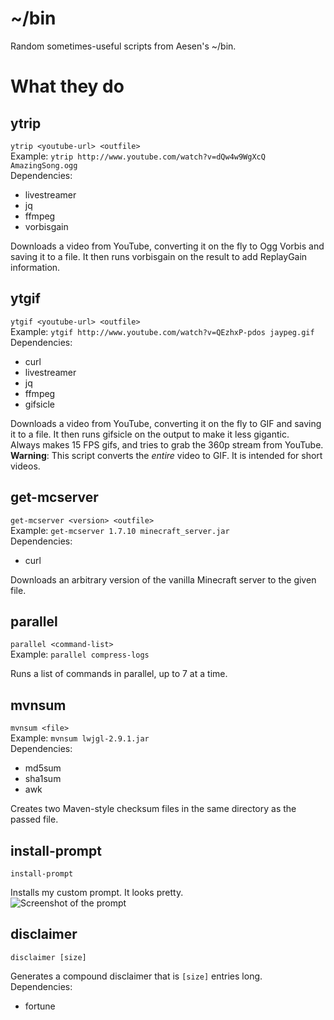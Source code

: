 ~/bin
=====
Random sometimes-useful scripts from Aesen's ~/bin.

What they do 
============
ytrip
-----
`ytrip <youtube-url> <outfile>`  
Example: `ytrip http://www.youtube.com/watch?v=dQw4w9WgXcQ AmazingSong.ogg`  
Dependencies:
 * livestreamer
 * jq
 * ffmpeg
 * vorbisgain

Downloads a video from YouTube, converting it on the fly to Ogg Vorbis and saving it to a file. It then runs vorbisgain on the result to add ReplayGain information.

ytgif
-----
`ytgif <youtube-url> <outfile>`  
Example: `ytgif http://www.youtube.com/watch?v=QEzhxP-pdos jaypeg.gif`  
Dependencies:
 * curl
 * livestreamer
 * jq
 * ffmpeg
 * gifsicle

Downloads a video from YouTube, converting it on the fly to GIF and saving it to a file. It then runs gifsicle on the output to make it less gigantic.  
Always makes 15 FPS gifs, and tries to grab the 360p stream from YouTube.  
**Warning**: This script converts the *entire* video to GIF. It is intended for short videos.

get-mcserver
------------
`get-mcserver <version> <outfile>`  
Example: `get-mcserver 1.7.10 minecraft_server.jar`  
Dependencies:
 * curl

Downloads an arbitrary version of the vanilla Minecraft server to the given file.

parallel
--------
`parallel <command-list>`  
Example: `parallel compress-logs`  

Runs a list of commands in parallel, up to 7 at a time.

mvnsum
------
`mvnsum <file>`  
Example: `mvnsum lwjgl-2.9.1.jar`  
Dependencies:
 * md5sum
 * sha1sum
 * awk

Creates two Maven-style checksum files in the same directory as the passed file.

install-prompt
--------------
`install-prompt`  

Installs my custom prompt. It looks pretty.  
![Screenshot of the prompt](http://i.imgur.com/WrfOXCP.png)

disclaimer
----------
`disclaimer [size]`

Generates a compound disclaimer that is `[size]` entries long.
Dependencies:
 - fortune
